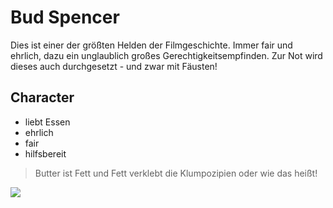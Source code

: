 # Bud Spencer
Dies ist einer der größten Helden der Filmgeschichte. Immer fair und ehrlich, dazu ein unglaublich großes Gerechtigkeitsempfinden.
Zur Not wird dieses auch durchgesetzt - und zwar mit Fäusten!

## Character
* liebt Essen
* ehrlich
* fair
* hilfsbereit

> Butter ist Fett und Fett verklebt die Klumpozipien oder wie das heißt!

<img src="https://www.napolike.it/wp-content/uploads/2018/06/Bud-Spencer.jpg"/>